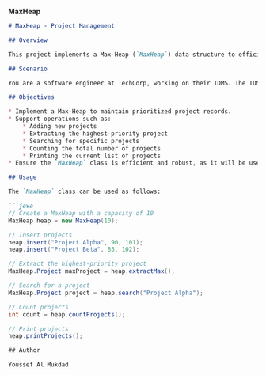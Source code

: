 **MaxHeap**

```markdown
# MaxHeap - Project Management

## Overview

This project implements a Max-Heap (`MaxHeap`) data structure to efficiently manage prioritized project records for TechCorp's Integrated Data Management System (IDMS). The Max-Heap ensures that the highest-priority project is always at the root, enabling quick access and removal of the maximum value.

## Scenario

You are a software engineer at TechCorp, working on their IDMS. The IDMS handles data for multiple divisions, including retail, education, and healthcare. To optimize project management, your team has decided to use a Max-Heap to prioritize high-impact projects.

## Objectives

* Implement a Max-Heap to maintain prioritized project records.
* Support operations such as:
    * Adding new projects
    * Extracting the highest-priority project
    * Searching for specific projects
    * Counting the total number of projects
    * Printing the current list of projects
* Ensure the `MaxHeap` class is efficient and robust, as it will be used by other components in the system.

## Usage

The `MaxHeap` class can be used as follows:

```java
// Create a MaxHeap with a capacity of 10
MaxHeap heap = new MaxHeap(10);

// Insert projects
heap.insert("Project Alpha", 90, 101);
heap.insert("Project Beta", 85, 102);

// Extract the highest-priority project
MaxHeap.Project maxProject = heap.extractMax();

// Search for a project
MaxHeap.Project project = heap.search("Project Alpha");

// Count projects
int count = heap.countProjects();

// Print projects
heap.printProjects();

## Author

Youssef Al Mukdad
